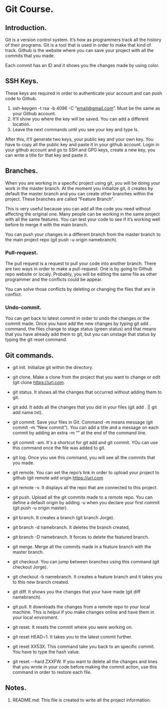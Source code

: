 # Git Course.

##	Introduction.

Git is a version control system. It’s how as programmers track all the history of their programs. Git is a tool that is used in order to make that kind of track. Github is the website where you can save your project with all the commits that you made.

Each commit has an ID and it shows you the changes made by using color.

##	SSH Keys.

These keys are required in order to authenticate your account and can push code to Github. 

1.	ssh-keygen -t rsa -b 4096 -C “email@gmail.com”. Must be the same as your Github account.
2.	It’ll show you where the key will be saved. You can add a different location.
3.	Leave the next commands until you see your key and type ls.

After this, it’ll generate two keys, your public key and your own key. You have to copy all the public key and paste it in your github account. Login in your github account and go to SSH and GPG keys, create a new key, you can write a title for that key and paste it. 

##	Branches.

When you are working in a specific project using git, you will be doing your work in the master branch. At the moment you initialize git, it creates by default the master branch and you can create other branches within the project. These branches are called “Feature Branch”. 

This is very useful because you can add all the code you need without affecting the original one. Many people can be working in the same project with all the same features. You can test your code to see if it’s working well before to merge it with the main branch.

You can push your changes in a different branch from the master branch to the main project repo (git push -u origin namebranch).

### Pull-request.

The pull request is a request to pull your code into another branch. There are two ways in order to make a pull-request. One is by going to Github repo website or localy. 
Probably, you will be editing the same file as other programmer and the conflicts could be appear.

You can solve those conflicts by deleting or changing the files that are in conflict.

### Undo-commit.

You can get back to latest commit in order to undo the changes or the commit made. Once you have add the new changes by typing git add . command, the files change to stage status (green status) and that means that you have already add them to git, but you can unstage that status by typing the git reset command.

##	Git commands.

* git init. Initialize git within the directory.

* git clone. Make a clone from the project that you want to change or edit (git clone https://url.com.

* git status. It shows all the changes that occurred without adding them to git.

* git add. It adds all the changes that you did in your files (git add . || git add name.txt).

* git commit. Save your files in Git. Command -m means message (git commit -m “New commit”). You can add a title and a message on each commit by adding an extra -m “” at the end of the command line.

* git commit -am. It's a shortcut for git add and git commit. YOu can use this command once the file was added to git. 

* git log. Once you use this command, you will see all the commits that you made.

* git remote. You can set the repo’s link in order to upload your project to github (git remote add origin https://url.com

* git remote -v. It displays all the repo that are connected to this project.

* git push. Upload all the git commits made to a remote repo. You can define a default origin by adding -u when you declare your first commit (git push -u origin master). 

* git branch. It creates a branch (git branch Jorge).

* git branch -d namebranch. It deletes the branch created,

* git branch -D namebranch. It forces to delete the featured branch.

* git merge. Merge all the commits made in a feature branch with the master branch.

* git checkout. You can jump between branches using this command (git checkout Jorge).

* git checkout -b namebranch. It creates a feature branch and it takes you to this new branch created.

* git diff. It shows you the changes that your have made (git diff namebranch).

* git pull. It downloads the changes from a remote repo to your local machine. This is helpul if you make changes online and have them in your local enviroment.

* git reset. It resets the commit where you were working on.

* git reset HEAD~1. It takes you to the latest commit further.

* git reset XX53X. This command take you back to an specific commit. You have to type the hash value.

* git reset --hard ZXXFW. If you want to delete all the changes and lines that you wrote in your code before making the commit action, use this command in order to restore each file.

##	Notes.

1. README.md: This file is created to write all the project information.
